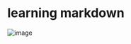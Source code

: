 # learning markdown

![image](https://www.ntaskmanager.com/wp-content/uploads/2019/05/fixed-vs-growth-mindset-blog-header-2.png)

